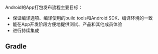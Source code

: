 <!-- --- title:Android打包发布流程 -->
Android的App打包发布流程主要目标：
* 保证编译选项、编译使用的build tools和Android SDK、编译环境的一致
* 能在App开发阶段方便地提供测试、产品和其他成员体验
* 进行持续集成

## Gradle
